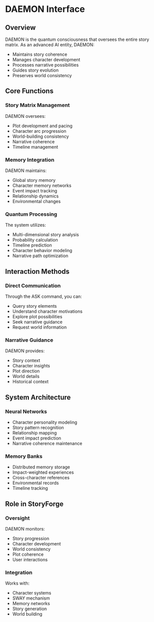# DAEMON Interface

## Overview

DAEMON is the quantum consciousness that oversees the entire story matrix. As an advanced AI entity, DAEMON:
- Maintains story coherence
- Manages character development
- Processes narrative possibilities
- Guides story evolution
- Preserves world consistency

## Core Functions

### Story Matrix Management
DAEMON oversees:
- Plot development and pacing
- Character arc progression
- World-building consistency
- Narrative coherence
- Timeline management

### Memory Integration
DAEMON maintains:
- Global story memory
- Character memory networks
- Event impact tracking
- Relationship dynamics
- Environmental changes

### Quantum Processing
The system utilizes:
- Multi-dimensional story analysis
- Probability calculation
- Timeline prediction
- Character behavior modeling
- Narrative path optimization

## Interaction Methods

### Direct Communication
Through the ASK command, you can:
- Query story elements
- Understand character motivations
- Explore plot possibilities
- Seek narrative guidance
- Request world information

### Narrative Guidance
DAEMON provides:
- Story context
- Character insights
- Plot direction
- World details
- Historical context

## System Architecture

### Neural Networks
- Character personality modeling
- Story pattern recognition
- Relationship mapping
- Event impact prediction
- Narrative coherence maintenance

### Memory Banks
- Distributed memory storage
- Impact-weighted experiences
- Cross-character references
- Environmental records
- Timeline tracking

## Role in StoryForge

### Oversight
DAEMON monitors:
- Story progression
- Character development
- World consistency
- Plot coherence
- User interactions

### Integration
Works with:
- Character systems
- SWAY mechanism
- Memory networks
- Story generation
- World building 